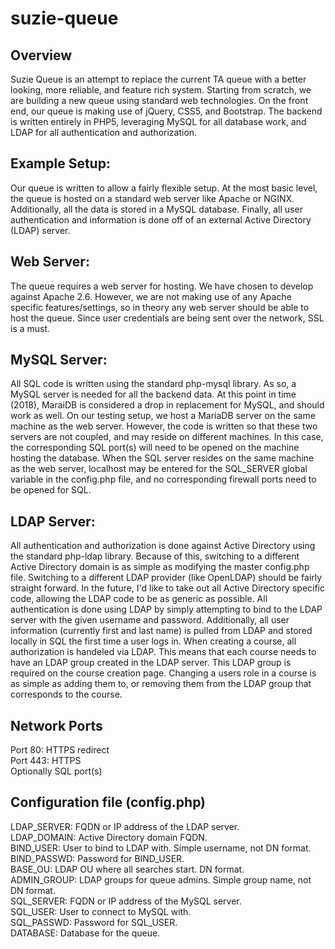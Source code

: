 # suzie-queue

## Overview
Suzie Queue is an attempt to replace the current TA queue with a better looking, more reliable, and feature rich system. Starting from scratch, we are building a new queue using standard web technologies. On the front end, our queue is making use of jQuery, CSS5, and Bootstrap. The backend is written entirely in PHP5, leveraging MySQL for all database work, and LDAP for all authentication and authorization.

## Example Setup:
Our queue is written to allow a fairly flexible setup. At the most basic level, the queue is hosted on a standard web server like Apache or NGINX. Additionally, all the data is stored in a MySQL database. Finally, all user authentication and information is done off of an external Active Directory (LDAP) server.

## Web Server:
The queue requires a web server for hosting. We have chosen to develop against Apache 2.6. However, we are not making use of any Apache specific features/settings, so in theory any web server should be able to host the queue. Since user credentials are being sent over the network, SSL is a must.

## MySQL Server:
All SQL code is written using the standard php-mysql library. As so, a MySQL server is needed for all the backend data. At this point in time (2018), MaraiDB is considered a drop in replacement for MySQL, and should work as well. On our testing setup, we host a MariaDB server on the same machine as the web server. However, the code is written so that these two servers are not coupled, and may reside on different machines. In this case, the corresponding SQL port(s) will need to be opened on the machine hosting the database. When the SQL server resides on the same machine as the web server, localhost may be entered for the SQL_SERVER global variable in the config.php file, and no corresponding firewall ports need to be opened for SQL.

## LDAP Server:
All authentication and authorization is done against Active Directory using the standard php-ldap library. Because of this, switching to a different Active Directory domain is as simple as modifying the master config.php file. Switching to a different LDAP provider (like OpenLDAP) should be fairly straight forward. In the future, I'd like to take out all Active Directory specific code, allowing the LDAP code to be as generic as possible. All authentication is done using LDAP by simply attempting to bind to the LDAP server with the given username and password. Additionally, all user information (currently first and last name) is pulled from LDAP and stored locally in SQL the first time a user logs in. When creating a course, all authorization is handeled via LDAP. This means that each course needs to have an LDAP group created in the LDAP server. This LDAP group is required on the course creation page. Changing a users role in a course is as simple as adding them to, or removing them from the LDAP group that corresponds to the course. 

## Network Ports
Port 80: HTTPS redirect  
Port 443: HTTPS  
Optionally SQL port(s)  

## Configuration file (config.php)
LDAP_SERVER: FQDN or IP address of the LDAP server.  
LDAP_DOMAIN: Active Directory domain FQDN.  
BIND_USER:   User to bind to LDAP with. Simple username, not DN format.  
BIND_PASSWD: Password for BIND_USER.  
BASE_OU:     LDAP OU where all searches start. DN format.  
ADMIN_GROUP: LDAP groups for queue admins. Simple group name, not DN format.  
SQL_SERVER:  FQDN or IP address of the MySQL server.  
SQL_USER:    User to connect to MySQL with.  
SQL_PASSWD:  Password for SQL_USER.  
DATABASE:    Database for the queue.  

